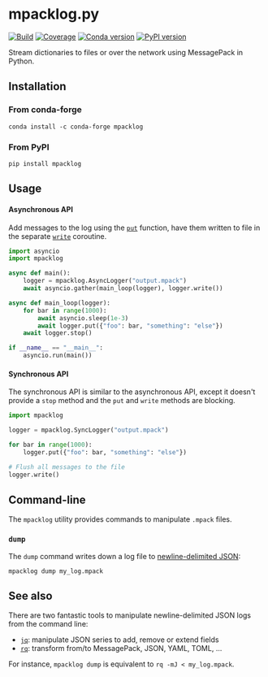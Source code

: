 # mpacklog.py

[![Build](https://img.shields.io/github/actions/workflow/status/upkie/mpacklog.py/ci.yml?branch=main)](https://github.com/upkie/mpacklog.py/actions)
[![Coverage](https://coveralls.io/repos/github/upkie/mpacklog.py/badge.svg?branch=main)](https://coveralls.io/github/upkie/mpacklog.py?branch=main)
[![Conda version](https://anaconda.org/conda-forge/mpacklog/badges/version.svg)](https://anaconda.org/conda-forge/mpacklog)
[![PyPI version](https://img.shields.io/pypi/v/mpacklog)](https://pypi.org/project/mpacklog/)

Stream dictionaries to files or over the network using MessagePack in Python.

## Installation

### From conda-forge

```console
conda install -c conda-forge mpacklog
```

### From PyPI

```console
pip install mpacklog
```

## Usage

#### Asynchronous API

Add messages to the log using the [`put`](https://scaron.info/doc/mpacklog/classmpacklog_1_1mpacklog_1_1python_1_1logger_1_1Logger.html#aa0f928ac07280acd132627d8545a7e18) function, have them written to file in the separate [`write`](https://scaron.info/doc/mpacklog/classmpacklog_1_1mpacklog_1_1python_1_1logger_1_1Logger.html#acbea9c05c465423efc3f38a25ed699d2) coroutine.

```python
import asyncio
import mpacklog

async def main():
    logger = mpacklog.AsyncLogger("output.mpack")
    await asyncio.gather(main_loop(logger), logger.write())

async def main_loop(logger):
    for bar in range(1000):
        await asyncio.sleep(1e-3)
        await logger.put({"foo": bar, "something": "else"})
    await logger.stop()

if __name__ == "__main__":
    asyncio.run(main())
```

#### Synchronous API

The synchronous API is similar to the asynchronous API, except it doesn't provide a ``stop`` method and the ``put`` and ``write`` methods are blocking.

```python
import mpacklog

logger = mpacklog.SyncLogger("output.mpack")

for bar in range(1000):
    logger.put({"foo": bar, "something": "else"})

# Flush all messages to the file
logger.write()
```

## Command-line

The ``mpacklog`` utility provides commands to manipulate ``.mpack`` files.

### ``dump``

The ``dump`` command writes down a log file to [newline-delimited JSON](https://jsonlines.org):

```console
mpacklog dump my_log.mpack
```

## See also

There are two fantastic tools to manipulate newline-delimited JSON logs from the command line:

* [`jq`](https://github.com/stedolan/jq): manipulate JSON series to add, remove or extend fields
* [`rq`](https://github.com/dflemstr/rq): transform from/to MessagePack, JSON, YAML, TOML, ...

For instance, ``mpacklog dump`` is equivalent to ``rq -mJ < my_log.mpack``.
